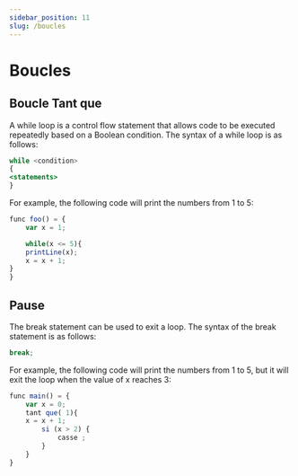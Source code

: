 ```yaml
---
sidebar_position: 11
slug: /boucles
---
```


# Boucles

## Boucle Tant que

A while loop is a control flow statement that allows code to be executed repeatedly based on a Boolean condition. The syntax of a while loop is as follows:

```jsx
while <condition>
{
<statements>
}
```

For example, the following code will print the numbers from 1 to 5:

```jsx
func foo() = {
    var x = 1;

    while(x <= 5){
    printLine(x);
    x = x + 1;
}
}
```

## Pause

The break statement can be used to exit a loop. The syntax of the break statement is as follows:

```jsx
break;
```

For example, the following code will print the numbers from 1 to 5, but it will exit the loop when the value of x reaches 3:

```jsx
func main() = {
    var x = 0;
    tant que( 1){
    x = x + 1;
        si (x > 2) {
            casse ;
        }
    }
}
```
